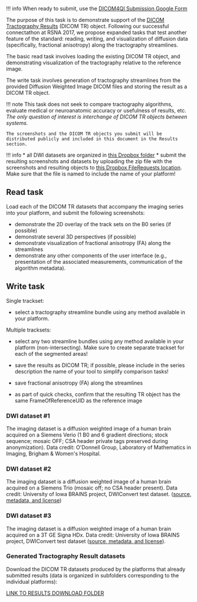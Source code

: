 !!! info
    When ready to submit, use the [DICOM4QI Submission Google Form](http://bit.ly/dicom4qi-submit)

The purpose of this task is to demonstrate support of the [DICOM Tractography Results](http://dicom.nema.org/medical/dicom/current/output/chtml/part03/sect_A.78.html) \(DICOM TR\) object. Following our successful connectathon at RSNA 2017, we propose expanded tasks that test another feature of the standard: reading, writing, and visualization of diffusion data (specifically, fractional anisotropy) along the tractography streamlines. 

The basic read task involves loading the existing DICOM TR object, and demonstrating visualization of the tractography relative to the reference image.

The write task involves generation of tractography streamlines from the provided Diffusion Weighted Image DICOM files and storing the result as a DICOM TR object.

!!! note
    This task does not seek to compare tractography algorithms, evaluate medical or neuroanatomic accuracy or usefulness of results, etc. _The only question of interest is interchange of DICOM TR objects between systems._

    The screenshots and the DICOM TR objects you submit will be distributed publicly and included in this document in the Results section.

!!! info
    * all DWI datasets are organized in [this Dropbox folder](https://www.dropbox.com/sh/qv1mo5lg5bzykps/AAB721QJ1VjZUm4oUSAleHsWa?dl=1)
    * submit the resulting screenshots and datasets by uploading the zip file with the screenshots and resulting objects to [this Dropbox FileRequests location](https://www.dropbox.com/request/eQTBFfZqnZBgpzLI2l4C). Make sure that the file is named to include the name of your platform!

## Read task

Load each of the DICOM TR datasets that accompany the imaging series into your platform, and submit the following screenshots:

* demonstrate the 2D overlay of the track sets on the B0 series (if possible)
* demonstrate several 3D perspectives (if possible)
* demonstrate visualization of fractional anisotropy (FA) along the streamlines
* demonstrate any other components of the user interface (e.g., presentation of the associated measurements, communication of the algorithm metadata).

## Write task

Single trackset:

* select a tractography streamline bundle using any method available in your platform.

Multiple tracksets:

* select any two streamline bundles using any method available in your platform (non-intersecting). Make sure to create separate trackset for each of the segmented areas!

* save the results as DICOM TR; if possible, please include in the series description the name of your tool to simplify comparison tasks!
* save fractional anisotropy (FA) along the streamlines
* as part of quick checks, confirm that the resulting TR object has the same FrameOfReferenceUID as the reference image


### DWI dataset #1

The imaging dataset is a diffusion weighted image of a human brain acquired on a Siemens Verio \(1 B0 and 6 gradient directions; stock sequence; mosaic OFF; CSA header private tags preserved during anonymization\). Data credit: O'Donnell Group, Laboratory of Mathematics in Imaging, Brigham & Women's Hospital.

### DWI dataset #2

The imaging dataset is a diffusion weighted image of a human brain acquired on a Siemens Trio \(mosaic off; no CSA header present\). Data credit: University of Iowa BRAINS project, DWIConvert test dataset. \([source, metadata, and license](http://slicer.kitware.com/midas3/item/93005)\)

### DWI dataset #3

The imaging dataset is a diffusion weighted image of a human brain acquired on a 3T GE Signa HDx. Data credit: University of Iowa BRAINS project, DWIConvert test dataset \([source, metadata, and license](http://slicer.kitware.com/midas3/item/92995)\).

### Generated Tractography Result datasets

Download the DICOM TR datasets produced by the platforms that already submitted results \(data is organized in subfolders corresponding to the individual platforms\):

[LINK TO RESULTS DOWNLOAD FOLDER](https://www.dropbox.com/sh/gmy2nt1mlfk1k2w/AADIdfcLUUZ8ViAh7i6x0aana?dl=0)
